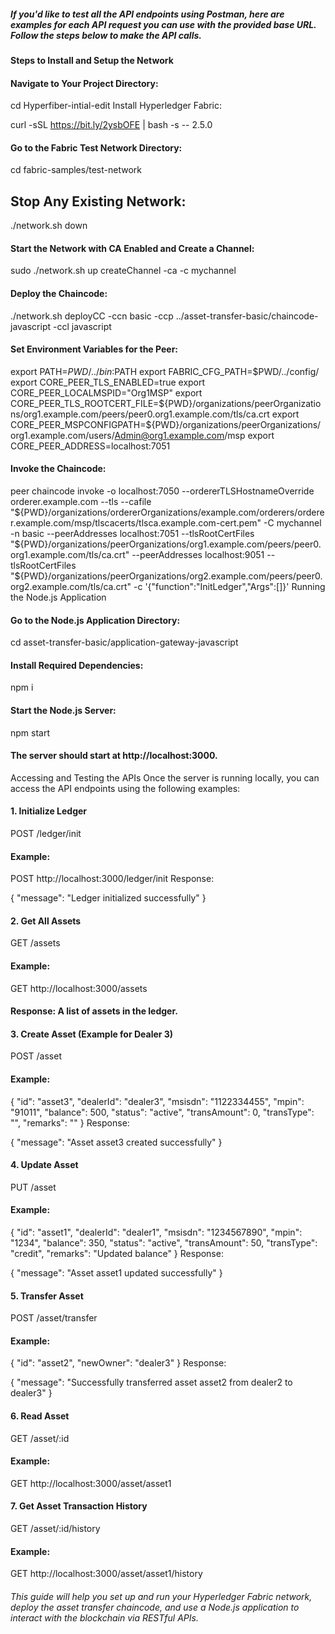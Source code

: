 
##### If you'd like to test all the API endpoints using Postman, here are examples for each API request you can use with the provided base URL. Follow the steps below to make the API calls.

 #### Steps to Install and Setup the Network
#### Navigate to Your Project Directory:



cd Hyperfiber-intial-edit
Install Hyperledger Fabric:



curl -sSL https://bit.ly/2ysbOFE | bash -s -- 2.5.0
#### Go to the Fabric Test Network Directory:



cd fabric-samples/test-network

## Stop Any Existing Network:


./network.sh down
#### Start the Network with CA Enabled and Create a Channel:


sudo ./network.sh up createChannel -ca -c mychannel
#### Deploy the Chaincode:


./network.sh deployCC -ccn basic -ccp ../asset-transfer-basic/chaincode-javascript -ccl javascript
#### Set Environment Variables for the Peer:



export PATH=${PWD}/../bin:$PATH
export FABRIC_CFG_PATH=$PWD/../config/
export CORE_PEER_TLS_ENABLED=true
export CORE_PEER_LOCALMSPID="Org1MSP"
export CORE_PEER_TLS_ROOTCERT_FILE=${PWD}/organizations/peerOrganizations/org1.example.com/peers/peer0.org1.example.com/tls/ca.crt
export CORE_PEER_MSPCONFIGPATH=${PWD}/organizations/peerOrganizations/org1.example.com/users/Admin@org1.example.com/msp
export CORE_PEER_ADDRESS=localhost:7051

#### Invoke the Chaincode:



peer chaincode invoke -o localhost:7050 --ordererTLSHostnameOverride orderer.example.com --tls --cafile "${PWD}/organizations/ordererOrganizations/example.com/orderers/orderer.example.com/msp/tlscacerts/tlsca.example.com-cert.pem" -C mychannel -n basic --peerAddresses localhost:7051 --tlsRootCertFiles "${PWD}/organizations/peerOrganizations/org1.example.com/peers/peer0.org1.example.com/tls/ca.crt" --peerAddresses localhost:9051 --tlsRootCertFiles "${PWD}/organizations/peerOrganizations/org2.example.com/peers/peer0.org2.example.com/tls/ca.crt" -c '{"function":"InitLedger","Args":[]}'
Running the Node.js Application
#### Go to the Node.js Application Directory:



cd asset-transfer-basic/application-gateway-javascript
#### Install Required Dependencies:


npm i
#### Start the Node.js Server:



npm start
#### The server should start at http://localhost:3000.

Accessing and Testing the APIs
Once the server is running locally, you can access the API endpoints using the following examples:

#### 1. Initialize Ledger
POST /ledger/init
#### Example:


POST http://localhost:3000/ledger/init
Response:


{
  "message": "Ledger initialized successfully"
}
#### 2. Get All Assets
GET /assets
#### Example:


GET http://localhost:3000/assets
#### Response: A list of assets in the ledger.
#### 3. Create Asset (Example for Dealer 3)
POST /asset
#### Example:


{
  "id": "asset3",
  "dealerId": "dealer3",
  "msisdn": "1122334455",
  "mpin": "91011",
  "balance": 500,
  "status": "active",
  "transAmount": 0,
  "transType": "",
  "remarks": ""
}
Response:

{
  "message": "Asset asset3 created successfully"
}
#### 4. Update Asset
PUT /asset
#### Example:


{
  "id": "asset1",
  "dealerId": "dealer1",
  "msisdn": "1234567890",
  "mpin": "1234",
  "balance": 350,
  "status": "active",
  "transAmount": 50,
  "transType": "credit",
  "remarks": "Updated balance"
}
Response:


{
  "message": "Asset asset1 updated successfully"
}
#### 5. Transfer Asset
POST /asset/transfer
#### Example:


{
  "id": "asset2",
  "newOwner": "dealer3"
}
Response:


{
  "message": "Successfully transferred asset asset2 from dealer2 to dealer3"
}
#### 6. Read Asset
GET /asset/:id
#### Example:


GET http://localhost:3000/asset/asset1
#### 7. Get Asset Transaction History
GET /asset/:id/history

#### Example:

GET http://localhost:3000/asset/asset1/history

###### This guide will help you set up and run your Hyperledger Fabric network, deploy the asset transfer chaincode, and use a Node.js application to interact with the blockchain via RESTful APIs.
